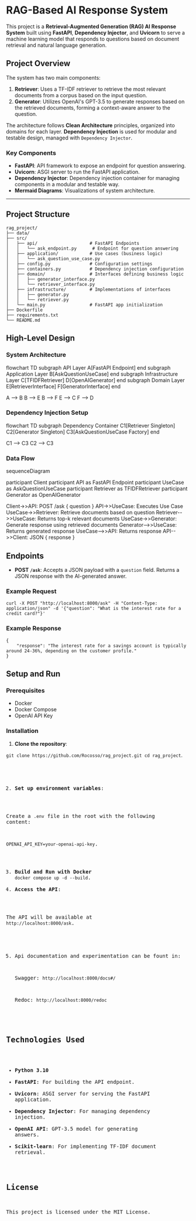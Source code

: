# RAG-Based AI Response System

This project is a **Retrieval-Augmented Generation (RAG) AI Response System** built using **FastAPI**, **Dependency Injector**, and **Uvicorn** to serve a machine learning model that responds to questions based on document retrieval and natural language generation.

## Project Overview

The system has two main components:

1. **Retriever**: Uses a TF-IDF retriever to retrieve the most relevant documents from a corpus based on the input question.
2. **Generator**: Utilizes OpenAI's GPT-3.5 to generate responses based on the retrieved documents, forming a context-aware answer to the question.

The architecture follows **Clean Architecture** principles, organized into domains for each layer. **Dependency Injection** is used for modular and testable design, managed with `Dependency Injector`.

### Key Components

- **FastAPI**: API framework to expose an endpoint for question answering.
- **Uvicorn**: ASGI server to run the FastAPI application.
- **Dependency Injector**: Dependency injection container for managing components in a modular and testable way.
- **Mermaid Diagrams**: Visualizations of system architecture.

---

## Project Structure

```plaintext
rag_project/
├── data/
├── src/
│   ├── api/                    # FastAPI Endpoints
│   │   └── ask_endpoint.py      # Endpoint for question answering
│   ├── application/            # Use cases (business logic)
│   │   └── ask_question_use_case.py
│   ├── config.py               # Configuration settings
│   ├── containers.py           # Dependency injection configuration
│   ├── domain/                 # Interfaces defining business logic
│   │   ├── generator_interface.py
│   │   └── retriever_interface.py
│   ├── infrastructure/         # Implementations of interfaces
│   │   ├── generator.py
│   │   └── retriever.py
│   └── main.py                 # FastAPI app initialization
├── Dockerfile
├── requirements.txt
└── README.md
```


## High-Level Design

### System Architecture

flowchart TD
subgraph API Layer
A[FastAPI Endpoint]
end
subgraph Application Layer
B[AskQuestionUseCase]
end
subgraph Infrastructure Layer
C[TFIDFRetriever]
D[OpenAIGenerator]
end
subgraph Domain Layer
E[RetrieverInterface]
F[GeneratorInterface]
end

A --> B
B --> E
B --> F
E --> C
F --> D

### Dependency Injection Setup

flowchart TD
subgraph Dependency Container
C1[Retriever Singleton]
C2[Generator Singleton]
C3[AskQuestionUseCase Factory]
end

C1 --> C3
C2 --> C3

### Data Flow

sequenceDiagram

participant Client
participant API as FastAPI Endpoint
participant UseCase as AskQuestionUseCase
participant Retriever as TFIDFRetriever
participant Generator as OpenAIGenerator

Client->>API: POST /ask { question }
API->>UseCase: Executes Use Case
UseCase->>Retriever: Retrieve documents based on question
Retriever-->>UseCase: Returns top-k relevant documents
UseCase->>Generator: Generate response using retrieved documents
Generator-->>UseCase: Returns generated response
UseCase-->>API: Returns response
API-->>Client: JSON { response }

## Endpoints

* **POST `/ask`**: Accepts a JSON payload with a `question` field. Returns a JSON response with the AI-generated answer.

### Example Request

```
curl -X POST "http://localhost:8000/ask" -H "Content-Type: application/json" -d '{"question": "What is the interest rate for a credit card?"}'
```

### Example Response

<pre class="!overflow-visible"><div class="overflow-y-auto p-4" dir="ltr"><code class="!whitespace-pre hljs language-json">{
    "response": "The interest rate for a savings account is typically around 24-36%, depending on the customer profile."
}
</code></div></pre>

## Setup and Run

### Prerequisites

* Docker
* Docker Compose
* OpenAI API Key

### Installation

1. **Clone the repository**:

`git clone https://github.com/Rocosso/rag_project.git cd rag_project`.
</code></div></pre><pre class="!overflow-visible"><div class="contain-inline-size rounded-md border-[0.5px] border-token-border-medium relative bg-token-sidebar-surface-primary dark:bg-gray-950"></div></preplain>

2. **Set up environment variables**:

Create a `.env` file in the root with the following content:

`OPENAI_API_KEY=your-openai-api-key`.

3. **Build and Run with Docker**
   `docker compose up -d --build`.
5. **Access the API**:

The API will be available at `http://localhost:8000/ask`.

5. Api documentation and experimentation can be fount in:

   Swagger: `http://localhost:8000/docs#/`

   Redoc: `http://localhost:8000/redoc`

## Technologies Used

* **Python 3.10**
* **FastAPI**: For building the API endpoint.
* **Uvicorn**: ASGI server for serving the FastAPI application.
* **Dependency Injector**: For managing dependency injection.
* **OpenAI API**: GPT-3.5 model for generating answers.
* **Scikit-learn**: For implementing TF-IDF document retrieval.

## License

This project is licensed under the MIT License.

